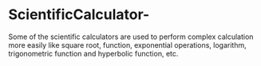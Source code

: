 # ScientificCalculator-
Some of the scientific calculators are used to perform complex calculation more easily like square root, function, exponential operations, logarithm, trigonometric function and hyperbolic function, etc.

